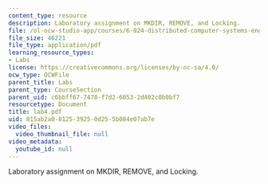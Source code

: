 ```yaml
---
content_type: resource
description: Laboratory assignment on MKDIR, REMOVE, and Locking.
file: /ol-ocw-studio-app/courses/6-824-distributed-computer-systems-engineering-spring-2006/815ab2a0812539250d255b084e07ab7e_lab4.pdf
file_size: 46221
file_type: application/pdf
learning_resource_types:
- Labs
license: https://creativecommons.org/licenses/by-nc-sa/4.0/
ocw_type: OCWFile
parent_title: Labs
parent_type: CourseSection
parent_uid: c6bbff67-7478-f7d2-6053-2d402c0b0bf7
resourcetype: Document
title: lab4.pdf
uid: 815ab2a0-8125-3925-0d25-5b084e07ab7e
video_files:
  video_thumbnail_file: null
video_metadata:
  youtube_id: null
---
```

Laboratory assignment on MKDIR, REMOVE, and Locking.